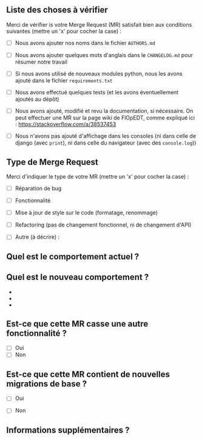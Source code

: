 <!-- inspiré très fortement de https://github.com/bchavez/RethinkDb.Driver/blob/master/.github/PULL_REQUEST_TEMPLATE.md -->

## Liste des choses à vérifier

Merci de vérifier is votre Merge Request (MR) satisfait bien aux conditions suivantes (mettre un 'x' pour cocher la case) :
- [ ] Nous avons ajouter nos noms dans le fichier `AUTHORS.md`
- [ ] Nous avons ajouter quelques mots d'anglais dans le `CHANGELOG.md` pour résumer notre travail
- [ ] Si nous avons utilisé de nouveaux modules python, nous les avons ajouté dans le fichier `requirements.txt`
- [ ] Nous avons effectué quelques tests (et les avons éventuellement ajoutés au dépôt)
- [ ] Nous avons ajouté, modifié et revu la documentation, si nécessaire. On peut effectuer une MR sur la page wiki de FlOpEDT, comme expliqué ici : https://stackoverflow.com/a/38537453
- [ ] Nous n'avons pas ajouté d'affichage dans les consoles (ni dans celle de django (avec `print`), ni dans celle du navigateur (avec des `console.log`))


## Type de Merge Request

<!-- Merci de ne faire que des MR à type unique ; soumettre plusieurs MRs au besoin. --> 

Merci d'indiquer le type de votre MR (mettre un 'x' pour cocher la case) :
- [ ] Réparation de bug
- [ ] Fonctionnalité
- [ ] Mise à jour de style sur le code (formatage, renommage)
- [ ] Refactoring (pas de changement fonctionnel, ni de changement d'API)
- [ ] Autre (à décrire) : 


## Quel est le comportement actuel ?
<!-- Décrire le comportement que vous modifiez, ou donner le numéro d'issue associé. -->


## Quel est le nouveau comportement ?
<!-- Décrire le comportement ou les changements induits par la MR. -->

-
-
-

## Est-ce que cette MR casse une autre fonctionnalité ?

- [ ] Oui
- [ ] Non

<!-- Si une rupture est introduite, merci d'en décrire l'impact. -->


## Est-ce que cette MR contient de nouvelles migrations de base ?

- [ ] Oui
- [ ] Non


## Informations supplémentaires ?

<!-- N'importe quelle information utile, comme une capture écran qui comparerait le comportement initial et le nouveau comportement -->
